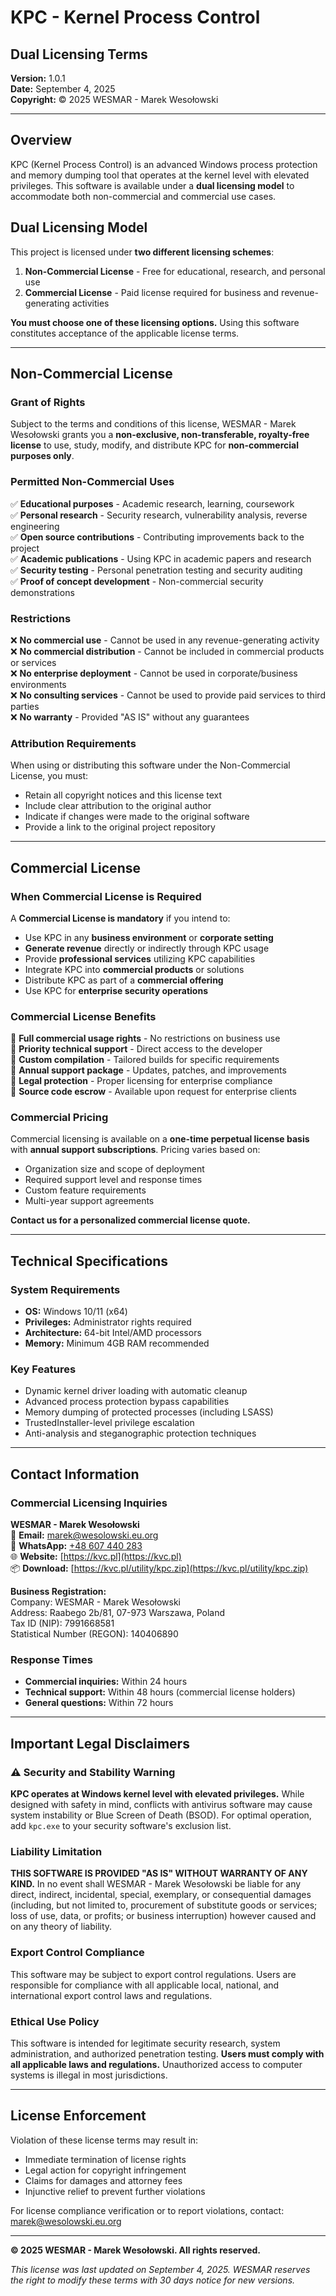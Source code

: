 # KPC - Kernel Process Control
## Dual Licensing Terms

**Version:** 1.0.1  
**Date:** September 4, 2025  
**Copyright:** © 2025 WESMAR - Marek Wesołowski  

---

## Overview

KPC (Kernel Process Control) is an advanced Windows process protection and memory dumping tool that operates at the kernel level with elevated privileges. This software is available under a **dual licensing model** to accommodate both non-commercial and commercial use cases.

## Dual Licensing Model

This project is licensed under **two different licensing schemes**:

1. **Non-Commercial License** - Free for educational, research, and personal use
2. **Commercial License** - Paid license required for business and revenue-generating activities

**You must choose one of these licensing options.** Using this software constitutes acceptance of the applicable license terms.

---

## Non-Commercial License

### Grant of Rights

Subject to the terms and conditions of this license, WESMAR - Marek Wesołowski grants you a **non-exclusive, non-transferable, royalty-free license** to use, study, modify, and distribute KPC for **non-commercial purposes only**.

### Permitted Non-Commercial Uses

✅ **Educational purposes** - Academic research, learning, coursework  
✅ **Personal research** - Security research, vulnerability analysis, reverse engineering  
✅ **Open source contributions** - Contributing improvements back to the project  
✅ **Academic publications** - Using KPC in academic papers and research  
✅ **Security testing** - Personal penetration testing and security auditing  
✅ **Proof of concept development** - Non-commercial security demonstrations  

### Restrictions

❌ **No commercial use** - Cannot be used in any revenue-generating activity  
❌ **No commercial distribution** - Cannot be included in commercial products or services  
❌ **No enterprise deployment** - Cannot be used in corporate/business environments  
❌ **No consulting services** - Cannot be used to provide paid services to third parties  
❌ **No warranty** - Provided "AS IS" without any guarantees  

### Attribution Requirements

When using or distributing this software under the Non-Commercial License, you must:

- Retain all copyright notices and this license text
- Include clear attribution to the original author
- Indicate if changes were made to the original software
- Provide a link to the original project repository

---

## Commercial License

### When Commercial License is Required

A **Commercial License is mandatory** if you intend to:

- Use KPC in any **business environment** or **corporate setting**
- **Generate revenue** directly or indirectly through KPC usage
- Provide **professional services** utilizing KPC capabilities
- Integrate KPC into **commercial products** or solutions
- Distribute KPC as part of a **commercial offering**
- Use KPC for **enterprise security operations**

### Commercial License Benefits

🔹 **Full commercial usage rights** - No restrictions on business use  
🔹 **Priority technical support** - Direct access to the developer  
🔹 **Custom compilation** - Tailored builds for specific requirements  
🔹 **Annual support package** - Updates, patches, and improvements  
🔹 **Legal protection** - Proper licensing for enterprise compliance  
🔹 **Source code escrow** - Available upon request for enterprise clients  

### Commercial Pricing

Commercial licensing is available on a **one-time perpetual license basis** with **annual support subscriptions**. Pricing varies based on:

- Organization size and scope of deployment
- Required support level and response times  
- Custom feature requirements
- Multi-year support agreements

**Contact us for a personalized commercial license quote.**

---

## Technical Specifications

### System Requirements
- **OS:** Windows 10/11 (x64)
- **Privileges:** Administrator rights required
- **Architecture:** 64-bit Intel/AMD processors
- **Memory:** Minimum 4GB RAM recommended

### Key Features
- Dynamic kernel driver loading with automatic cleanup
- Advanced process protection bypass capabilities
- Memory dumping of protected processes (including LSASS)
- TrustedInstaller-level privilege escalation
- Anti-analysis and steganographic protection techniques

---

## Contact Information

### Commercial Licensing Inquiries

**WESMAR - Marek Wesołowski**  
📧 **Email:** [marek@wesolowski.eu.org](mailto:marek@wesolowski.eu.org)  
📱 **WhatsApp:** [+48 607 440 283](https://wa.me/48607440283)  
🌐 **Website:** [https://kvc.pl](https://kvc.pl)  
📦 **Download:** [https://kvc.pl/utility/kpc.zip](https://kvc.pl/utility/kpc.zip)  

**Business Registration:**  
Company: WESMAR - Marek Wesołowski  
Address: Raabego 2b/81, 07-973 Warszawa, Poland  
Tax ID (NIP): 7991668581  
Statistical Number (REGON): 140406890  

### Response Times
- **Commercial inquiries:** Within 24 hours  
- **Technical support:** Within 48 hours (commercial license holders)  
- **General questions:** Within 72 hours  

---

## Important Legal Disclaimers

### ⚠️ Security and Stability Warning

**KPC operates at Windows kernel level with elevated privileges.** While designed with safety in mind, conflicts with antivirus software may cause system instability or Blue Screen of Death (BSOD). For optimal operation, add `kpc.exe` to your security software's exclusion list.

### Liability Limitation

**THIS SOFTWARE IS PROVIDED "AS IS" WITHOUT WARRANTY OF ANY KIND.** In no event shall WESMAR - Marek Wesołowski be liable for any direct, indirect, incidental, special, exemplary, or consequential damages (including, but not limited to, procurement of substitute goods or services; loss of use, data, or profits; or business interruption) however caused and on any theory of liability.

### Export Control Compliance

This software may be subject to export control regulations. Users are responsible for compliance with all applicable local, national, and international export control laws and regulations.

### Ethical Use Policy

This software is intended for legitimate security research, system administration, and authorized penetration testing. **Users must comply with all applicable laws and regulations.** Unauthorized access to computer systems is illegal in most jurisdictions.

---

## License Enforcement

Violation of these license terms may result in:
- Immediate termination of license rights
- Legal action for copyright infringement  
- Claims for damages and attorney fees
- Injunctive relief to prevent further violations

For license compliance verification or to report violations, contact: [marek@wesolowski.eu.org](mailto:marek@wesolowski.eu.org)

---

**© 2025 WESMAR - Marek Wesołowski. All rights reserved.**

*This license was last updated on September 4, 2025. WESMAR reserves the right to modify these terms with 30 days notice for new versions.*